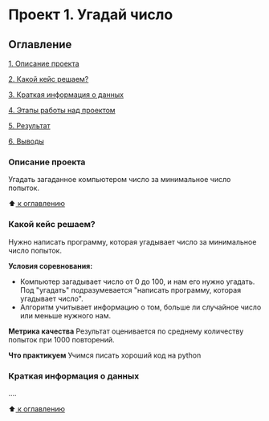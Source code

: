 # Проект 1. Угадай число

## Оглавление
[1. Описание проекта](https://github.com/Blef0099/sf_data_science/blob/main/project_1/README.md#Описание-проекта)

[2. Какой кейс решаем?](https://github.com/Blef0099/sf_data_science/blob/main/project_1/README.md#Какой-кейс-решаем)

[3. Краткая информация о данных](https://github.com/Blef0099/sf_data_science/blob/main/project_1/README.md#Краткая-информация-о-данных)

[4. Этапы работы над проектом](https://github.com/Blef0099/sf_data_science/blob/main/project_1/README.md#Этапы-работы-над-проектом)

[5. Результат](https://github.com/Blef0099/sf_data_science/blob/main/project_1/README.md#Результат)

[6. Выводы](https://github.com/Blef0099/sf_data_science/blob/main/project_1/README.md#Выводы)

### Описание проекта
Угадать загаданное компьютером число за минимальное число попыток.

:arrow_up:[ к оглавлению](https://github.com/Blef0099/sf_data_science/blob/main/project_1/README.md#Оглавление)


### Какой кейс решаем?
Нужно написать программу, которая угадывает число за минимальное число попыток.

**Условия соревнования:**
- Компьютер загадывает число от 0 до 100, и нам его нужно угадать. Под "угадать" подразумевается "написать программу, которая угадывает число".
- Алгоритм учитывает информацию о том, больше ли случайное число или меньше нужного нам.

**Метрика качества**
Результат оценивается по среднему количеству попыток при 1000 повторений.

**Что практикуем**
Учимся писать хороший код на python


### Краткая информация о данных
....

:arrow_up:[ к оглавлению](_____)